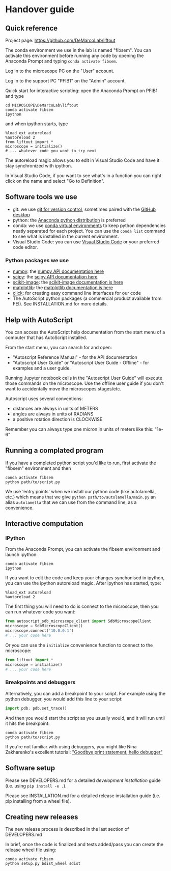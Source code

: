 # Handover guide

## Quick reference
Project page: https://github.com/DeMarcoLab/liftout

The conda environment we use in the lab is named "fibsem". You can activate this environment before running any code by opening the Anaconda Prompt and typing `conda activate fibsem`.

Log in to the microscope PC on the "User" account.

Log in to the support PC "PFIB1" on the "Admin" account.

Quick start for interactive scripting: open the Anaconda Prompt on PFIB1 and type
```
cd MICROSCOPE\DeMarcoLab\liftout
conda activate fibsem
ipython
```
and when ipython starts, type
```
%load_ext autoreload
%autoreload 2
from liftout import *
microscope = initialize()
# ... whatever code you want to try next
```

The autoreload magic allows you to edit in Visual Studio Code and have it stay synchronized with ipython.

In Visual Studio Code, if you want to see what's in a function you can right click on the name and select "Go to Definition".

## Software tools we use
* git: we use [git for version control](https://www.atlassian.com/git), sometimes paired with the [GitHub desktop](https://desktop.github.com/)
* python: the [Anaconda python distribution](https://www.anaconda.com/products/individual) is preferred
* conda: we use [conda virtual environments](https://docs.conda.io/projects/conda/en/latest/user-guide/tasks/manage-environments.html) to keep python dependencies neatly separated for each project. You can use the `conda list` command to see what is installed in the current environment.
* Visual Studio Code: you can use [Visual Studio Code](https://code.visualstudio.com/) or your preferred code editor.

### Python packages we use
* [numpy](https://numpy.org/): the [numpy API documentation here](https://numpy.org/doc/stable/reference/index.html)
* [scipy](https://www.scipy.org/): the [scipy API documentation here](https://www.scipy.org/docs.html)
* [scikit-image](https://scikit-image.org/): the [scikit-image documentation is here](https://scikit-image.org/docs/stable/)
* [matplotlib](https://matplotlib.org/): the [matplotlib documentation is here](https://matplotlib.org/3.3.3/contents.html)
* [click](https://click.palletsprojects.com/en/7.x/): for creating easy command line interfaces for our code
* The AutoScript python packages (a commercial product available from FEI). See INSTALLATION.md for more details.

## Help with AutoScript
You can access the AutoScript help documentation from the start menu of a computer that has AutoScript installed.

From the start menu, you can search for and open:
* "Autoscript Reference Manual" - for the API documentation
* "Autoscript User Guide" or "Autoscript User Guide - Offline" - for examples and a user guide.

Running Jupyter notebook cells in the "Autoscript User Guide" will execute those commands on the microscope.
Use the offline user guide if you don't want to accidentally move the microscopes stages/etc.

Autoscript uses several conventions:
* distances are always in units of METERS
* angles are always in units of RADIANS
* a positive rotation direction is CLOCKWISE

Remember you can always type one micron in units of meters like this: "1e-6"

## Running a complated program
If you have a completed python script you'd like to run, first activate the "fibsem" environment and then

```
conda activate fibsem
python path/to/script.py
```

We use 'entry points' when we install our python code (like autolamella, etc.)
which means that we give `python path/to/autolamella/main.py` an alias
`autolamella` that we can use from the command line, as a convenience.

## Interactive computation
### IPython
From the Anaconda Prompt, you can activate the fibsem environment and launch ipython:
```
conda activate fibsem
ipython
```

If you want to edit the code and keep your changes synchonised in ipython,
you can use the ipython autoreload magic. After ipython has started, type:
```
%load_ext autoreload
%autoreload 2
```

The first thing you will need to do is connect to the microscope,
then you can run whatever code you want:

```python
from autoscript_sdb_microscope_client import SdbMicroscopeClient
microscope = SdbMicroscopeClient()
microscope.connect('10.0.0.1')
# ... your code here
```

Or you can use the `initialize` convenience function to connect to the microscope:

```python
from liftout import *
microscope = initialize()
# ... your code here
```

### Breakpoints and debuggers

Alternatively, you can add a breakpoint to your script.
For example using the python debugger, you would add this line to your script:

```python
import pdb; pdb.set_trace()
```

And then you would start the script as you usually would, and it will run until it hits the breakpoint:

```
conda activate fibsem
python path/to/script.py
```

If you're not familiar with using debuggers, you might like Nina Zakharenko's excellent tutorial: ["Goodbye print statement, hello debugger"](https://www.nnja.io/post/2020/pycon2020-goodbye-print-hello-debugger/)

## Software setup
Please see DEVELOPERS.md for a detailed *development installation* guide (i.e. using `pip install -e .`).

Please see INSTALLATION.md for a detailed release installation guide (i.e. pip installing from a wheel file).

## Creating new releases
The new release process is described in the last section of DEVELOPERS.md

In brief, once the code is finalized and tests added/pass you can create the release wheel file using:

```
conda activate fibsem
python setup.py bdist_wheel sdist
```
